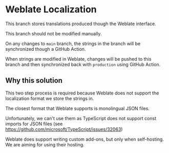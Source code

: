 # Weblate Localization

This branch stores translations produced though the Weblate interface.

This branch should not be modified manually.

On any changes to `main` branch, the strings in the branch
will be synchronized though a GitHub Action.

When strings are modified in Weblate, changes will be pushed to this
branch and then synchronized back with `production` using GitHub Action.

## Why this solution

This two step process is required because Weblate does not support
the localization format we store the strings in.

The closest format that Weblate supports is monolingual JSON files.

Unfortunately, we can't use them as TypeScript does not support const
imports for JSON files (see
https://github.com/microsoft/TypeScript/issues/32063)

Weblate does support writing custom add-ons, but only when
self-hosting. We are aiming for using their hosting.
